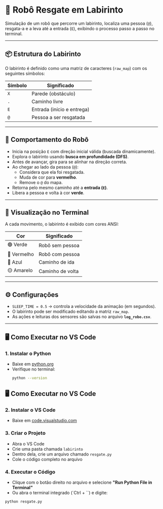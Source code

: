 # 🤖 Robô Resgate em Labirinto

Simulação de um robô que percorre um labirinto, localiza uma pessoa (`@`), resgata-a e a leva até a entrada (`E`), exibindo o processo passo a passo no terminal.

---

## 📦 Estrutura do Labirinto

O labirinto é definido como uma matriz de caracteres (`raw_map`) com os seguintes símbolos:

| Símbolo | Significado                |
|---------|-----------------------------|
| `X`     | Parede (obstáculo)         |
| `.`     | Caminho livre              |
| `E`     | Entrada (início e entrega) |
| `@`     | Pessoa a ser resgatada     |

---

## 🤖 Comportamento do Robô

- Inicia na posição `E` com direção inicial válida (buscada dinamicamente).
- Explora o labirinto usando **busca em profundidade (DFS)**.
- Antes de avançar, gira para se alinhar na direção correta.
- Ao chegar ao lado da pessoa (`@`):
  - Considera que ela foi resgatada.
  - Muda de cor para **vermelho**.
  - Remove o `@` do mapa.
- Retorna pelo mesmo caminho até a **entrada (`E`)**.
- Libera a pessoa e volta à cor **verde**.

---

## 🎨 Visualização no Terminal

A cada movimento, o labirinto é exibido com cores ANSI:

| Cor       | Significado       |
|-----------|-------------------|
| 🟢 Verde   | Robô sem pessoa   |
| 🔴 Vermelho| Robô com pessoa   |
| 🔵 Azul    | Caminho de ida    |
| 🟡 Amarelo | Caminho de volta  |

---

## ⚙️ Configurações

- `SLEEP_TIME = 0.5` → controla a velocidade da animação (em segundos).  
- O labirinto pode ser modificado editando a matriz `raw_map`.  
- As ações e leituras dos sensores são salvas no arquivo **`log_robo.csv`**.  

---

## 🖥️ Como Executar no VS Code

### 1. Instalar o Python
- Baixe em [python.org](https://www.python.org/downloads/)  
- Verifique no terminal:
  ```bash
  python --version


## 🖥️ Como Executar no VS Code

### 2. Instalar o VS Code
- Baixe em [code.visualstudio.com](https://code.visualstudio.com)

### 3. Criar o Projeto
- Abra o VS Code
- Crie uma pasta chamada `labirinto`
- Dentro dela, crie um arquivo chamado `resgate.py`
- Cole o código completo no arquivo

### 4. Executar o Código
- Clique com o botão direito no arquivo e selecione **"Run Python File in Terminal"**
- Ou abra o terminal integrado (`Ctrl + \``) e digite:

```bash
python resgate.py
